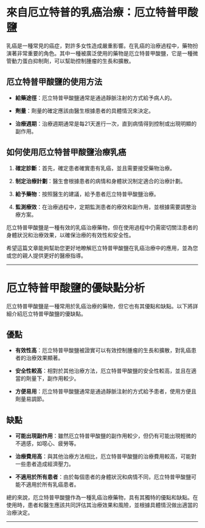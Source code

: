 # 來自厄立特普的乳癌治療：厄立特普甲酸鹽
乳癌是一種常見的癌症，對許多女性造成嚴重影響。在乳癌的治療過程中，藥物扮演著非常重要的角色。其中一種被廣泛使用的藥物是厄立特普甲酸鹽，它是一種微管動力蛋白抑制劑，可以幫助控制腫瘤的生長和擴散。
## 厄立特普甲酸鹽的使用方法
- **給藥途徑**：厄立特普甲酸鹽通常是通過靜脈注射的方式給予病人的。
- **劑量**：劑量的確定應該由醫生根據患者的具體情況來決定。
- **治療週期**：治療週期通常是每21天進行一次，直到病情得到控制或出現明顯的副作用。
## 如何使用厄立特普甲酸鹽治療乳癌
1. **確定診斷**：首先，確定患者確實患有乳癌，並且需要接受藥物治療。
2. **制定治療計劃**：醫生會根據患者的病情和身體狀況制定適合的治療計劃。
3. **給予藥物**：按照醫生的建議，給予患者厄立特普甲酸鹽治療。
4. **監測療效**：在治療過程中，定期監測患者的療效和副作用，並根據需要調整治療方案。
厄立特普甲酸鹽是一種有效的乳癌治療藥物，但在使用過程中仍需密切關注患者的身體狀況和治療效果，以確保治療的有效性和安全性。
希望這篇文章能夠幫助您更好地瞭解厄立特普甲酸鹽在乳癌治療中的應用，並為您或您的親人提供更好的醫療指導。
---
# 厄立特普甲酸鹽的優缺點分析
厄立特普甲酸鹽是一種常用於乳癌治療的藥物，但它也有其優點和缺點。以下將詳細介紹厄立特普甲酸鹽的優缺點。
## 優點
- **有效性高**：厄立特普甲酸鹽被證實可以有效控制腫瘤的生長和擴散，對乳癌患者的治療效果顯著。
- **安全性較高**：相對於其他治療方法，厄立特普甲酸鹽的安全性較高，並且在適當的劑量下，副作用較少。
- **方便易用**：厄立特普甲酸鹽通常是通過靜脈注射的方式給予患者，使用方便且劑量易調節。
## 缺點
- **可能出現副作用**：雖然厄立特普甲酸鹽的副作用較少，但仍有可能出現輕微的不適感，如噁心、疲勞等。
- **治療費用高**：與其他治療方法相比，厄立特普甲酸鹽的治療費用較高，可能對一些患者造成經濟壓力。
- **不適用於所有患者**：由於每個患者的身體狀況和病情不同，厄立特普甲酸鹽可能不適用於所有乳癌患者。
總的來說，厄立特普甲酸鹽作為一種乳癌治療藥物，具有其獨特的優點和缺點。在使用時，患者和醫生應該共同評估其治療效果和風險，並根據具體情況做出適當的治療決定。
---